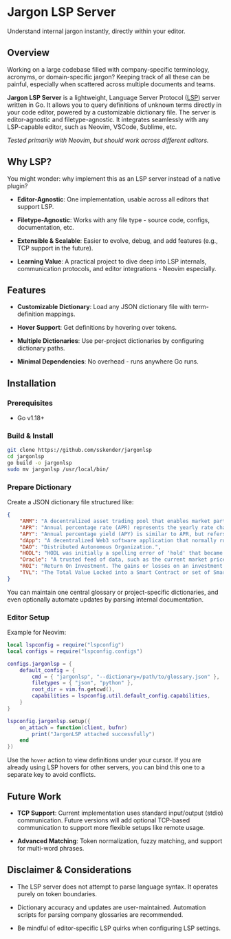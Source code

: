 # Jargon LSP Server

Understand internal jargon instantly, directly within your editor.

## Overview

Working on a large codebase filled with company-specific terminology, acronyms, or domain-specific jargon? Keeping track of all these can be painful, especially when scattered across multiple documents and teams.

**Jargon LSP Server** is a lightweight, Language Server Protocol ([LSP](https://en.wikipedia.org/wiki/Language_Server_Protocol)) server written in Go. It allows you to query definitions of unknown terms directly in your code editor, powered by a customizable dictionary file. The server is editor-agnostic and filetype-agnostic. It integrates seamlessly with any LSP-capable editor, such as Neovim, VSCode, Sublime, etc.

*Tested primarily with Neovim, but should work across different editors.*

## Why LSP?

You might wonder: why implement this as an LSP server instead of a native plugin?

- **Editor-Agnostic**: One implementation, usable across all editors that support LSP.

- **Filetype-Agnostic**: Works with any file type - source code, configs, documentation, etc.

- **Extensible & Scalable**: Easier to evolve, debug, and add features (e.g., TCP support in the future).

- **Learning Value**: A practical project to dive deep into LSP internals, communication protocols, and editor integrations - Neovim especially.

## Features

- **Customizable Dictionary**: Load any JSON dictionary file with term-definition mappings.

- **Hover Support**: Get definitions by hovering over tokens.

- **Multiple Dictionaries**: Use per-project dictionaries by configuring dictionary paths.

- **Minimal Dependencies**: No overhead - runs anywhere Go runs.

## Installation

### Prerequisites

- Go v1.18+

### Build & Install

```sh
git clone https://github.com/sskender/jargonlsp
cd jargonlsp
go build -o jargonlsp
sudo mv jargonlsp /usr/local/bin/
```

### Prepare Dictionary

Create a JSON dictionary file structured like:

```json
{
    "AMM": "A decentralized asset trading pool that enables market participants to buy or sell cryptocurrencies. Uniswap is the most well-known AMM.",
    "APR": "Annual percentage rate (APR) represents the yearly rate charged for borrowing money, represented as a percentage.",
    "APY": "Annual percentage yield (APY) is similar to APR, but refers to money earned in a savings account or other investment, rather than the interest rate paid on a loan.",
    "dApp": "A decentralized Web3 software application that normally runs on a blockchain.",
    "DAO": "Distributed Autonomous Organization.",
    "HODL": "HODL was initially a spelling error of 'hold' that became a term that was embraced as an inside joke by the early adopters of Bitcoin and Ethereum.",
    "Oracle": "A trusted feed of data, such as the current market prices of an asset or assets, that provides confidence to users that the data are timely, accurate, and untampered.",
    "ROI": "Return On Investment. The gains or losses on an investment.",
    "TVL": "The Total Value Locked into a Smart Contract or set of Smart Contracts that may be deployed or stored at one or more exchanges or markets."
}
```

You can maintain one central glossary or project-specific dictionaries, and even optionally automate updates by parsing internal documentation.

### Editor Setup

Example for Neovim:

```lua
local lspconfig = require("lspconfig")
local configs = require("lspconfig.configs")

configs.jargonlsp = {
    default_config = {
        cmd = { "jargonlsp", "--dictionary=/path/to/glossary.json" },
        filetypes = { "json", "python" },
        root_dir = vim.fn.getcwd(),
        capabilities = lspconfig.util.default_config.capabilities,
    }
}

lspconfig.jargonlsp.setup({
    on_attach = function(client, bufnr)
        print("JargonLSP attached successfully")
    end
})
```

Use the `hover` action to view definitions under your cursor.
If you are already using LSP hovers for other servers, you can bind this one to a separate key to avoid conflicts.

## Future Work

- **TCP Support**: Current implementation uses standard input/output (stdio) communication. Future versions will add optional TCP-based communication to support more flexible setups like remote usage.

- **Advanced Matching**: Token normalization, fuzzy matching, and support for multi-word phrases.

## Disclaimer & Considerations

- The LSP server does not attempt to parse language syntax. It operates purely on token boundaries.

- Dictionary accuracy and updates are user-maintained. Automation scripts for parsing company glossaries are recommended.

- Be mindful of editor-specific LSP quirks when configuring LSP settings.
